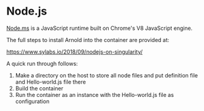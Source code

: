 # Node.js

[Node.ms](https://nodejs.org/en/) is a JavaScript runtime built on Chrome's V8 JavaScript engine.

The full steps to install Arnold into the container are provided at:

  https://www.sylabs.io/2018/09/nodejs-on-singularity/

A quick run through follows:

  1) Make a directory on the host to store all node files and put definition 
     file and Hello-world.js file there
  2) Build the container
  3) Run the container as an instance with the Hello-world.js file as 
     configuration


